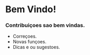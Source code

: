 # Bem Vindo!

### Contribuiçoes sao bem vindas.

* Correçoes.
* Novas funçoes. 
* Dicas e ou sugestoes.
